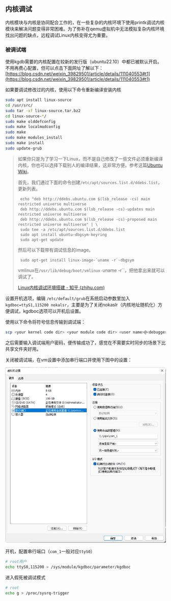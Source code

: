 ## 内核调试

‍内核模块与内核是协同配合工作的，在一些复杂的内核环境下使用printk调试内核模块来解决问题变得非常困难。为了弥补在qemu虚拟机中无法模拟复杂内核环境找出问题的缺点，远程调试Linux内核变得尤为重要。

### 被调试端

使用kgdb需要的内核配置在较新的发行版（ubuntu22.10）中都已被默认开启。不用再费心配置，但可以点击下面网址了解以下：[https://blog.csdn.net/weixin_39829501/article/details/111040553#t1](https://blog.csdn.net/weixin_39829501/article/details/111040553#t1)

如果要调试修改过的内核，使用以下命令重新编译安装内核

```bash
sudo apt install linux-source
cd /usr/src/
sudo tar -xf linux-source.tar.bz2
cd linux-source-*/
sudo make olddefconfig
sudo make localmodconfig
sudo make
sudo make modules_install
sudo make install
sudo update-grub
```

> 如果你只是为了学习一下Linux，而不是自己修改了一些文件必须重新编译内核，你也可以选择下载别人的编译结果，这非常方便。参考这篇[Ubuntu Wiki](https://link.zhihu.com/?target=https%3A//wiki.ubuntu.com/Debug%2520Symbol%2520Packages%23Getting_-dbgsym.ddeb_packages)。
>
> 首先，我们通过下面的命令创建`/etc/apt/sources.list.d/ddebs.list`​，更新列表。
>
> ```text
>  echo "deb http://ddebs.ubuntu.com $(lsb_release -cs) main restricted universe multiverse
>  deb http://ddebs.ubuntu.com $(lsb_release -cs)-updates main restricted universe multiverse
>  deb http://ddebs.ubuntu.com $(lsb_release -cs)-proposed main restricted universe multiverse" | \
>  sudo tee -a /etc/apt/sources.list.d/ddebs.list
>  sudo apt install ubuntu-dbgsym-keyring
>  sudo apt-get update
> ```
>
> 然后可以下载带有调试信息的image。
>
> ```text
>  sudo apt-get install linux-image-`uname -r`-dbgsym
> ```
>
> vmlinux在`/usr/lib/debug/boot/vmlinux-`uname -r``​，把他拿出来就可以调试了。
>
> [Linux内核调试环境搭建 - 知乎 (zhihu.com)](https://zhuanlan.zhihu.com/p/509070813)

设置开机选项，编辑 `/etc/default/grub`​ 在系统启动参数里加入 `kgdboc=ttyS1,115200 nokalsr`​，主要是为了关闭nokaslr（内核地址随机化）方便调试，kgdboc选项可以开机后设置。

使用以下命令将符号信息传输到调试端：

```bash
scp <your kernel code dir> <your module code dir> <user name>@<debugger ip address>:<a path>
```

之后需要输入调试端用户密码，便传输成功了，感觉在不需要实时同步的场景下比共享文件夹好用。

关闭被调试端，在vm设置中添加串行端口并使用下图中的设置：

![image](images/被调试端设置.png)

开机，配置串行端口（`com_1`​一般对应`ttyS0`​）

```bash
# root用户
echo ttyS0,115200 > /sys/module/kgdboc/parameter/kgdboc
```

进入假死被调试模式

```bash
# root
echo g > /proc/sysrq-trigger
```
